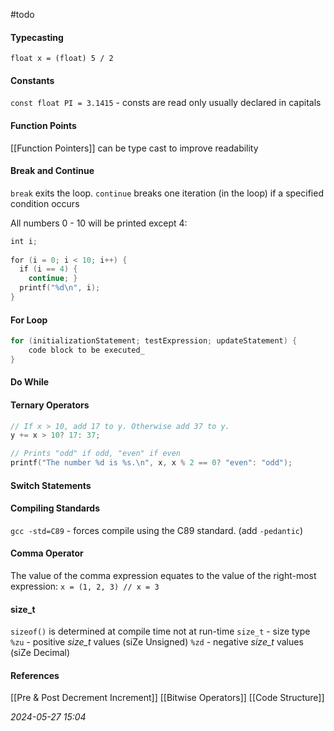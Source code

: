 #todo 
#### Typecasting
`float x = (float) 5 / 2`
#### Constants
`const float PI = 3.1415` - consts are read only usually declared in capitals
#### Function Points
[[Function Pointers]] can be type cast to improve readability
#### Break and Continue
`break` exits the loop.
`continue` breaks one iteration (in the loop) if a specified condition occurs

All numbers 0 - 10 will be printed except 4:
```C
int i;  
  
for (i = 0; i < 10; i++) {
  if (i == 4) {
    continue; }  
  printf("%d\n", i);  
}
```
#### For Loop
```C
for (initializationStatement; testExpression; updateStatement) {
	code block to be executed_  
}
```
#### Do While
#### Ternary Operators
```C
// If x > 10, add 17 to y. Otherwise add 37 to y.
y += x > 10? 17: 37;

// Prints "odd" if odd, "even" if even
printf("The number %d is %s.\n", x, x % 2 == 0? "even": "odd");
```
#### Switch Statements
#### Compiling Standards
`gcc -std=C89` - forces compile using the C89 standard. (add `-pedantic`)
#### Comma Operator
The value of the comma expression equates to the value of the right-most expression:
`x = (1, 2, 3) // x = 3`
#### size_t
`sizeof()` is determined at compile time not at run-time
`size_t` - size type
`%zu` - positive _size_t_ values (siZe Unsigned)
`%zd` - negative _size_t_ values (siZe Decimal)
#### References
[[Pre & Post Decrement Increment]]
[[Bitwise Operators]]
[[Code Structure]]

_2024-05-27 15:04_